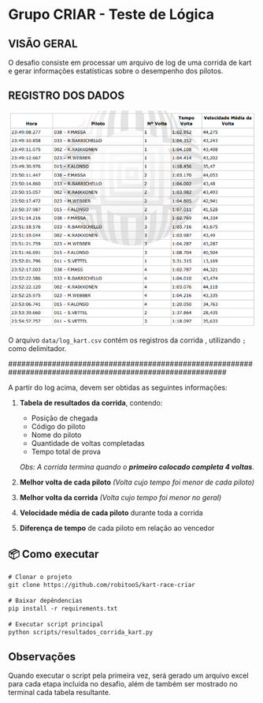 # **Grupo CRIAR - Teste de Lógica**

## VISÃO GERAL

O desafio consiste em processar um arquivo de log de uma corrida de kart e gerar informações estatísticas sobre o desempenho dos pilotos.

## REGISTRO DOS DADOS

![](image/README/1761309996816.png)

O arquivo `data/log_kart.csv` contém os registros da corrida , utilizando `;` como delimitador.

##########################################################################################################

A partir do log acima, devem ser obtidas as seguintes informações:

1. **Tabela de resultados da corrida**, contendo:

   - Posição de chegada
   - Código do piloto
   - Nome do piloto
   - Quantidade de voltas completadas
   - Tempo total de prova

   *Obs: A corrida termina quando o **primeiro colocado completa 4 voltas**.*
2. **Melhor volta de cada piloto** *(Volta cujo tempo foi menor de cada piloto)*
3. **Melhor volta da corrida** *(Volta cujo tempo foi menor no geral)*
4. **Velocidade média de cada piloto** durante toda a corrida
5. **Diferença de tempo** de cada piloto em relação ao vencedor

## 📦 Como executar

```
# Clonar o projeto
git clone https://github.com/robitooS/kart-race-criar

# Baixar depêndencias
pip install -r requirements.txt

# Executar script principal
python scripts/resultados_corrida_kart.py
```

## Observações

Quando executar o script pela primeira vez, será gerado um arquivo excel para cada etapa incluida no desafio, além
de também ser mostrado no terminal cada tabela resultante.
